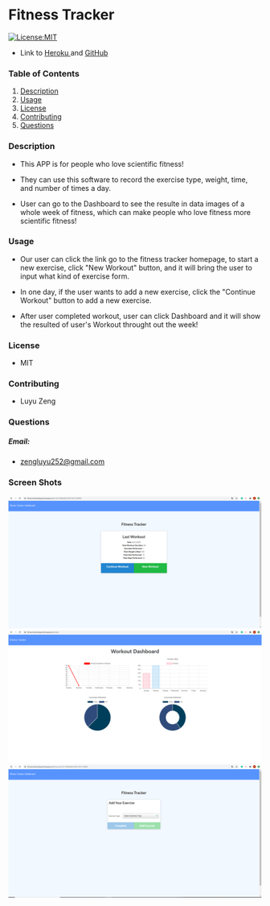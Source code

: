 # Fitness Tracker

[![License:MIT](https://img.shields.io/badge/License-MIT-yellow.svg)](https://opensource.org/licenses/MIT)

- Link to
  [Heroku ](https://fitnesstrackerdeg.herokuapp.com/)
  and
  [GitHub ](https://github.com/DEG18/Fitness-Tracker-)

### Table of Contents

1. [Description](#description)
2. [Usage](#usage)
4. [License](#license)
5. [Contributing](#contributing)
6. [Questions](#questions)


### Description

- This APP is for people who love scientific fitness!

- They can use this software to record the exercise type, weight, time, and number of times a day. 

- User can go to the Dashboard to see the resulte in data images of a whole week of fitness, which can make people who love fitness more scientific fitness!


### Usage

- Our user can click the link go to the fitness tracker homepage, to start a new exercise, click "New Workout" button, and it will bring the user to input what kind of exercise form.

- In one day, if the user wants to add a new exercise, click the "Continue Workout" button to add a new exercise. 

- After user completed workout, user can click Dashboard and it will show the resulted of user's Workout throught out the week!


### License

- MIT

### Contributing

- Luyu Zeng

### Questions
##### Email:
- zengluyu252@gmail.com


### Screen Shots

![](img/home.PNG)
![](img/Dashboard.PNG)
![](img/Addnew.PNG)



